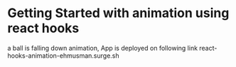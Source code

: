 # Getting Started with animation using react hooks

a ball is falling down animation, App is deployed on following link
react-hooks-animation-ehmusman.surge.sh
